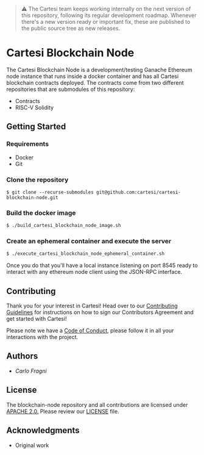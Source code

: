 > :warning: The Cartesi team keeps working internally on the next version of this repository, following its regular development roadmap. Whenever there's a new version ready or important fix, these are published to the public source tree as new releases.

# Cartesi Blockchain Node

The Cartesi Blockchain Node is a development/testing Ganache Ethereum node instance that runs inside a docker container and has all Cartesi blockchain contracts deployed. The contracts come from two different repositories that are submodules of this repository:

- Contracts
- RISC-V Solidity



## Getting Started

### Requirements

- Docker
- Git

### Clone the repository

```
$ git clone --recurse-submodules git@github.com:cartesi/cartesi-blockchain-node.git
```
### Build the docker image

```bash
$ ./build_cartesi_blockchain_node_image.sh
```

### Create an ephemeral container and execute the server

```bash
$ ./execute_cartesi_blockchain_node_ephemeral_container.sh
```

Once you do that you'll have a local instance listening on port 8545 ready to interact with any ethereum node client using the JSON-RPC interface. 

## Contributing

Thank you for your interest in Cartesi! Head over to our [Contributing Guidelines](https://github.com/cartesi/blockchain-node/blob/master/CONTRIBUTING.md) for instructions on how to sign our Contributors Agreement and get started with Cartesi!

Please note we have a [Code of Conduct](https://github.com/cartesi/blockchain-node/blob/master/CODE_OF_CONDUCT.md), please follow it in all your interactions with the project.

## Authors

* *Carlo Fragni*

## License

The blockchain-node repository and all contributions are licensed under [APACHE 2.0.](https://www.apache.org/licenses/LICENSE-2.0) Please review our [LICENSE](https://github.com/cartesi/blockchain-node/blob/master/LICENSE) file.

## Acknowledgments

- Original work 
